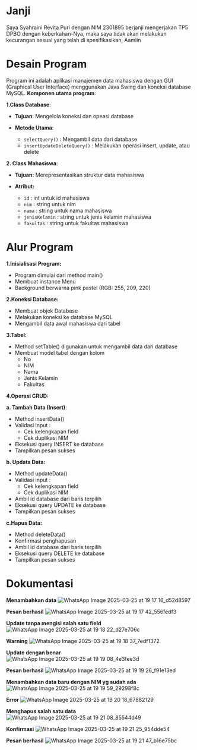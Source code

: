 # Janji
Saya Syahraini Revita Puri dengan NIM 2301895 berjanji mengerjakan TP5 DPBO dengan keberkahan-Nya, maka saya tidak akan melakukan kecurangan sesuai yang telah di spesifikasikan, Aamiin

# Desain Program
Program ini adalah aplikasi manajemen data mahasiswa dengan GUI (Graphical User Interface) menggunakan Java Swing dan koneksi database MySQL. **Komponen utama program**:


**1.Class Database**: 

- **Tujuan**: Mengelola koneksi dan opeasi database

- **Metode Utama**:
  - `selectQuery()` : Mengambil data dari database
  - `insertUpdateDeleteQuery()` : Melakukan operasi insert, update, atau delete


**2. Class Mahasiswa**:

- **Tujuan:** Merepresentasikan struktur data mahasiswa

- **Atribut:**
  - `id` : int untuk id mahasiswa
  - `nim` : string untuk nim 
  - `nama` : string untuk nama mahasiswa
  - `jenisKelamin` : string untuk jenis kelamin mahasiswa
  - `fakultas` : string untuk fakultas mahasiswa


# Alur Program
**1.Inisialisasi Program:**
- Program dimulai dari method main()
- Membuat instance Menu
- Background berwarna pink pastel (RGB: 255, 209, 220)

**2.Koneksi Database:**
- Membuat objek Database
- Melakukan koneksi ke database MySQL
- Mengambil data awal mahasiswa dari tabel

**3.Tabel:**
- Method setTable() digunakan untuk mengambil data dari database
- Membuat model tabel dengan kolom
  - No
  - NIM
  - Nama
  - Jenis Kelamin
  - Fakultas

**4.Operasi CRUD:**

**a. Tambah Data (Insert)**: 
- Method insertData()
- Validasi input :
  - Cek kelengkapan field
  - Cek duplikasi NIM
- Eksekusi query INSERT ke database
- Tampilkan pesan sukses

**b. Updata Data:**
- Method updateData()
- Validasi input :
  - Cek kelengkapan field
  - Cek duplikasi NIM
- Ambil id database dari baris terpilih
- Eksekusi query UPDATE ke database
- Tampilkan pesan sukses

**c.Hapus Data:**
- Method deleteData()
- Konfirmasi penghapusan
- Ambil id database dari baris terpilih
- Eksekusi query DELETE ke database
- Tampilkan pesan sukses

# Dokumentasi
**Menambahkan data**
![WhatsApp Image 2025-03-25 at 19 17 16_d52d8597](https://github.com/user-attachments/assets/a306fe30-0c25-4753-9b45-58c5aa82616d)

**Pesan berhasil**
![WhatsApp Image 2025-03-25 at 19 17 42_556fedf3](https://github.com/user-attachments/assets/fe719882-b164-4e54-9b35-555e4848d714)

**Update tanpa mengisi salah satu field**
![WhatsApp Image 2025-03-25 at 19 18 22_d27e706c](https://github.com/user-attachments/assets/4c1be5e1-1758-471b-bc4e-d75e93bf9791)

**Warning**
![WhatsApp Image 2025-03-25 at 19 18 37_7edf1372](https://github.com/user-attachments/assets/299027a0-04f9-447b-a21e-de61a4488649)

**Update dengan benar**
![WhatsApp Image 2025-03-25 at 19 19 08_4e3fee3d](https://github.com/user-attachments/assets/acd4c77a-4205-4a50-afe4-17698d132da4)

**Pesan berhasil**
![WhatsApp Image 2025-03-25 at 19 19 26_f91e13ed](https://github.com/user-attachments/assets/9442e3f2-e62d-49fd-b227-68df3dafda1b)

**Menambahkan data baru dengan NIM yg sudah ada**
![WhatsApp Image 2025-03-25 at 19 19 59_29298f8c](https://github.com/user-attachments/assets/2576d946-2f58-482e-b31b-9a0e0daee58c)

**Error**
![WhatsApp Image 2025-03-25 at 19 20 18_67882129](https://github.com/user-attachments/assets/52dd50db-d1a0-4fb9-9695-83b28c6bfa17)

**Menghapus salah satu data**
![WhatsApp Image 2025-03-25 at 19 21 08_85544d49](https://github.com/user-attachments/assets/3f571605-9e03-45f5-b9ba-2ab582d54349)

**Konfirmasi**
![WhatsApp Image 2025-03-25 at 19 21 25_954dde54](https://github.com/user-attachments/assets/0cef379a-75d0-4446-9d37-4b6f834f0f98)

**Pesan berhasil**
![WhatsApp Image 2025-03-25 at 19 21 47_b16e75bc](https://github.com/user-attachments/assets/7ac6568c-ee99-43dc-832a-8a5fc96bd3d9)



